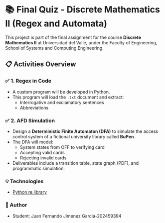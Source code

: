 # 📚 Final Quiz - Discrete Mathematics II (Regex and Automata)

This project is part of the final assignment for the course **Discrete Mathematics II** at Universidad del Valle, under the Faculty of Engineering, School of Systems and Computing Engineering.

## 📋 Activities Overview

### ✅ 1. Regex in Code
- A custom program will be developed in Python.
- This program will load the `.txt` document and extract:
  - Interrogative and exclamatory sentences
  - Abbreviations

### ✅ 2. AFD Simulation
- Design a **Deterministic Finite Automaton (DFA)** to simulate the access control system of a fictional university library called **BuPen**.
- The DFA will model:
  - System states from OFF to verifying card
  - Accepting valid cards
  - Rejecting invalid cards
- Deliverables include a transition table, state graph (PDF), and programmatic simulation.

### 💡 Technologies
- [Python re library](https://docs.python.org/es/3/library/re.html)

### 👥 Author
- Student: Juan Fernando Jimenez Garcia-202459394
